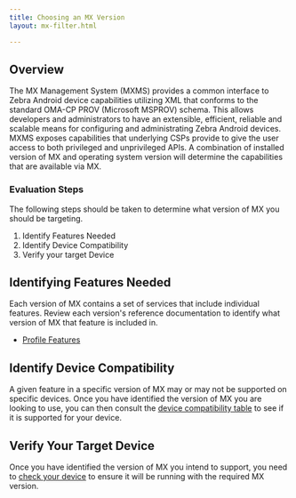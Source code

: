 ```yaml
---
title: Choosing an MX Version
layout: mx-filter.html

---
```


## Overview
The MX Management System (MXMS) provides a common interface to Zebra Android device capabilities utilizing XML that conforms to the standard OMA-CP PROV (Microsoft MSPROV) schema. This allows developers and administrators to have an extensible, efficient, reliable and scalable means for configuring and administrating Zebra Android devices. MXMS exposes capabilities that underlying CSPs provide to give the user access to both privileged and unprivileged APIs. A combination of installed version of MX and operating system version will determine the capabilities that are available via MX.

### Evaluation Steps
The following steps should be taken to determine what version of MX you should be targeting.

1. Identify Features Needed
2. Identify Device Compatibility
3. Verify your target Device

## Identifying Features Needed
Each version of MX contains a set of services that include individual features. Review each version's reference documentation to identify what version of MX that feature is included in.

* [Profile Features](/emdk-for-android/4-0/mx)

## Identify Device Compatibility
A given feature in a specific version of MX may or may not be supported on specific devices. Once you have identified the version of MX you are looking to use, you can then consult the [device compatibility table](/emdk-for-android/4-0/mx/compatibility) to see if it is supported for your device.

## Verify Your Target Device
Once you have identified the version of MX you intend to support, you need to [check your device](emdk-for-android/4-0/mx/mx-version-on-device) to ensure it will be running with the required MX version.  




